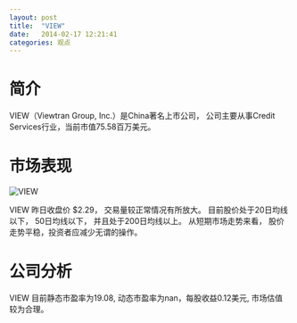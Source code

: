 ```yaml
---
layout: post
title:  "VIEW"
date:   2014-02-17 12:21:41
categories: 观点
---
```


# 简介
VIEW（Viewtran Group, Inc.）是China著名上市公司，
公司主要从事Credit Services行业，当前市值75.58百万美元。

# 市场表现

![VIEW](http://finviz.com/chart.ashx?t=VIEW&ty=c&ta=1&p=d&s=l)

VIEW 昨日收盘价 $2.29，
交易量较正常情况有所放大。
目前股价处于20日均线以下，
50日均线以下，
并且处于200日均线以上。
从短期市场走势来看，
股价走势平稳，投资者应减少无谓的操作。

# 公司分析
VIEW 目前静态市盈率为19.08, 动态市盈率为nan，每股收益0.12美元,
市场估值较为合理。
